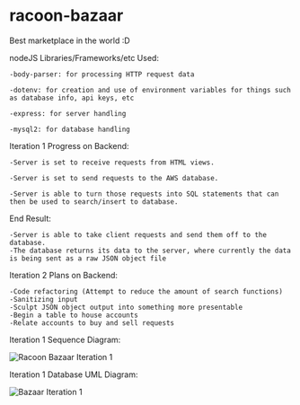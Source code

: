 # racoon-bazaar

Best marketplace in the world :D


nodeJS Libraries/Frameworks/etc Used: 

    -body-parser: for processing HTTP request data
    
    -dotenv: for creation and use of environment variables for things such as database info, api keys, etc
    
    -express: for server handling
    
    -mysql2: for database handling

Iteration 1 Progress on Backend:

    -Server is set to receive requests from HTML views.
    
    -Server is set to send requests to the AWS database.
    
    -Server is able to turn those requests into SQL statements that can then be used to search/insert to database.
    
End Result:

    -Server is able to take client requests and send them off to the database. 
    -The database returns its data to the server, where currently the data
    is being sent as a raw JSON object file
    

Iteration 2 Plans on Backend:

    -Code refactoring (Attempt to reduce the amount of search functions)
    -Sanitizing input
    -Sculpt JSON object output into something more presentable
    -Begin a table to house accounts
    -Relate accounts to buy and sell requests


Iteration 1 Sequence Diagram:

![Racoon Bazaar Iteration 1](https://github.com/xa888s/racoon-bazaar/assets/144485576/ec09e23a-05b5-40b2-937b-61cd7c0b9841)


Iteration 1 Database UML Diagram:

![Bazaar Iteration 1](https://github.com/xa888s/racoon-bazaar/assets/144485576/4aef15c8-83b9-4ab1-8b11-aa7e33791a8a)


